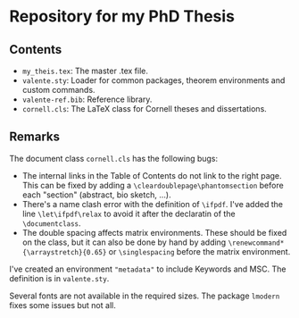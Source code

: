 # Repository for my PhD Thesis

## Contents

- `my_theis.tex`: The master .tex file.
- `valente.sty`: Loader for common packages, theorem environments and custom commands.
- `valente-ref.bib`: Reference library.
- `cornell.cls`: The LaTeX class for Cornell theses and dissertations.

## Remarks

The document class `cornell.cls` has the following bugs:

- The internal links in the Table of Contents do not link to the right page. This can be fixed by adding a `\cleardoublepage\phantomsection` before each "section" (abstract, bio sketch, ...).
- There's a name clash error with the definition of `\ifpdf`. I've added the line `\let\ifpdf\relax` to avoid it after the declaratin of the `\documentclass`.
- The double spacing affects matrix environments. These should be fixed on the class, but it can also be done by hand by adding `\renewcommand*{\arraystretch}{0.65}` or `\singlespacing` before the matrix environment.

I've created an environment `"metadata"` to include Keywords and MSC. The definition is in `valente.sty`. 

Several fonts are not available in the required sizes. The package `lmodern` fixes some issues but not all.
